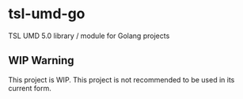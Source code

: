 # tsl-umd-go
TSL UMD 5.0 library / module for Golang projects

## WIP Warning
This project is WIP. This project is not recommended to be used in its current form.
